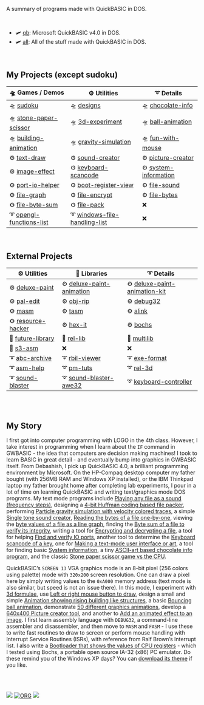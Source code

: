 A summary of programs made with QuickBASIC in DOS.

<br>

- 🛩️ [qb](https://qb40.github.io/qb/): Microsoft QuickBASIC v4.0 in DOS.
- 🛩️ [all](https://qb40.github.io/all/): All of the stuff made with QuickBASIC in DOS.

<br>


## My Projects (except sudoku)

| 🛸 Games / Demos           | ⚙️ Utilities                    | ➰ Details              |
| ------------------------- | ------------------------------ | ---------------------- |
| 🛸 [sudoku]                | 🛸 [designs]                    | 🛸 [chocolate-info]     |
| 🛸 [stone-paper-scissor]   | 🛸 [3d-experiment]              | 🛸 [ball-animation]     |
| 🛸 [building-animation]    | 🛸 [gravity-simulation]         | 🛸 [fun-with-mouse]     |
| ⚙️ [text-draw]             | ⚙️ [sound-creator]              | ⚙️ [picture-creator]    |
| ⚙️ [image-effect]          | ⚙️ [keyboard-scancode]          | ⚙️ [system-information] |
| ⚙️ [port-io-helper]        | ⚙️ [boot-register-view]         | ⚙️ [file-sound]         |
| ⚙️ [file-graph]            | ⚙️ [file-encrypt]               | ⚙️ [file-bytes]         |
| ⚙️ [file-byte-sum]         | ⚙️ [file-pack]                  | ❌                      |
| ➰ [opengl-functions-list] | ➰ [windows-file-handling-list] | ❌                      |

[sudoku]: https://qb40.github.io/sudoku/
[designs]: https://qb40.github.io/designs/
[chocolate-info]: https://qb40.github.io/chocolate-info/
[stone-paper-scissor]: https://qb40.github.io/stone-paper-scissor/
[3d-experiment]: https://qb40.github.io/3d-experiment/
[ball-animation]: https://qb40.github.io/ball-animation/
[building-animation]: https://qb40.github.io/building-animation/
[gravity-simulation]: https://qb40.github.io/gravity-simulation/
[fun-with-mouse]: https://qb40.github.io/fun-with-mouse/

[text-draw]: https://qb40.github.io/text-draw/
[sound-creator]: https://qb40.github.io/sound-creator/
[picture-creator]: https://qb40.github.io/picture-creator/
[image-effect]: https://qb40.github.io/image-effect/
[keyboard-scancode]: https://qb40.github.io/keyboard-scancode/
[system-information]: https://qb40.github.io/system-information/
[port-io-helper]: https://qb40.github.io/port-io-helper/
[boot-register-view]: https://qb40.github.io/boot-register-view/
[file-sound]: https://qb40.github.io/file-sound/
[file-graph]: https://qb40.github.io/file-graph/
[file-encrypt]: https://qb40.github.io/file-encrypt/
[file-bytes]: https://qb40.github.io/file-bytes/
[file-byte-sum]: https://qb40.github.io/file-byte-sum/
[file-pack]: https://qb40.github.io/file-pack/

[opengl-functions-list]: https://qb40.github.io/opengl-functions-list/
[windows-file-handling-list]: https://qb40.github.io/windows-file-handling-list/

<br>


## External Projects

| ⚙️ Utilities         | 🧷 Libraries                | ➰ Details                      |
| ------------------- | -------------------------- | ------------------------------ |
| ⚙️ [deluxe-paint]    | ⚙️ [deluxe-paint-animation] | ⚙️ [deluxe-paint-animation-kit] |
| ⚙️ [pal-edit]        | ⚙️ [obj-rip]                | ⚙️ [debug32]                    |
| ⚙️ [masm]            | ⚙️ [tasm]                   | ⚙️ [alink]                      |
| ⚙️ [resource-hacker] | ⚙️ [hex-it]                 | ⚙️ [bochs]                      |
| 🧷 [future-library]  | 🧷 [rel-lib]                | 🧷 [multilib]                   |
| 🧷 [s3-asm]          | ❌                          | ❌                              |
| ➰ [abc-archive]     | ➰ [rbil-viewer]            | ➰ [exe-format]                 |
| ➰ [asm-help]        | ➰ [pm-tuts]                | ➰ [rel-3d]                     |
| ➰ [sound-blaster]   | ➰ [sound-blaster-awe32]    | ➰ [keyboard-controller]        |

[deluxe-paint]: https://qb40.github.io/deluxe-paint/
[deluxe-paint-animation]: https://qb40.github.io/deluxe-paint-animation/
[deluxe-paint-animation-kit]: https://qb40.github.io/deluxe-paint-animation-kit/
[pal-edit]: https://qb40.github.io/pal-edit/
[obj-rip]: https://qb40.github.io/obj-rip/
[debug32]: https://qb40.github.io/debug32/
[masm]: https://qb40.github.io/masm/
[tasm]: https://qb40.github.io/tasm/
[alink]: https://qb40.github.io/alink/
[resource-hacker]: https://qb40.github.io/resource-hacker/
[hex-it]: https://qb40.github.io/hex-it/
[bochs]: https://qb40.github.io/bochs/

[future-library]: https://qb40.github.io/future-library/
[rel-lib]: https://qb40.github.io/rel-lib/
[multilib]: https://qb40.github.io/multilib/
[s3-asm]: https://qb40.github.io/s3-asm/

[abc-archive]: https://qb40.github.io/abc-archive/
[rbil-viewer]: https://qb40.github.io/rbil-viewer/
[exe-format]: https://qb40.github.io/exe-format/
[asm-help]: https://qb40.github.io/asm-help/
[pm-tuts]: https://qb40.github.io/pm-tuts/
[rel-3d]: https://qb40.github.io/rel-3d/
[sound-blaster]: https://qb40.github.io/sound-blaster/
[sound-blaster-awe32]: https://qb40.github.io/sound-blaster-awe32/
[keyboard-controller]: https://qb40.github.io/keyboard-controller/

<br>
<br>


## My Story

I first got into computer programming with LOGO in the 4th class. However, I take interest in programming when I learn about the `IF` command in GWBASIC - the idea that computers are decision making machines! I took to learn BASIC in great detail - and eventually bump into graphics in GWBASIC itself. From Debashish, I pick up QuickBASIC 4.0, a brilliant programming environment by Microsoft. On the HP-Compaq desktop computer my father bought (with 256MB RAM and Windows XP installed), or the IBM Thinkpad laptop my father brought home after completing lab experiments, I pour in a lot of time on learning QuickBASIC and writing text/graphics mode DOS programs. My text mode programs include [Playing any file as a sound (frequency steps)](https://github.com/qb40/file-sound), designing a [4-bit Huffman coding based file packer](https://github.com/qb40/file-pack), performing [Particle gravity simulation with velocity colored traces](https://github.com/qb40/gravity-simulation), a simple [Single tone sound creator](https://github.com/qb40/sound-creator), [Reading the bytes of a file one-by-one](https://github.com/qb40/file-bytes), viewing the [byte values of a file as a line graph](https://github.com/qb40/file-graph), finding the [Byte sum of a file to verify its integrity](https://github.com/qb40/file-byte-sum), writing a tool for [Encrypting and decrypting a file](https://github.com/qb40/file-encrypt), a tool for helping [Find and verify IO ports](https://github.com/qb40/port-io-helper), another tool to determine the [Keyboard scancode of a key](https://github.com/qb40/keyboard-scancode), one for [Making a text-mode user interface or art](https://github.com/qb40/text-draw), a tool for finding basic [System information](https://github.com/qb40/system-information), a tiny [ASCII-art based chocolate info program](https://github.com/qb40/chocolate-info), and the classic [Stone paper scissor game vs the CPU](https://github.com/qb40/stone-paper-scissor).

QuickBASIC’s `SCREEN 13` VGA graphics mode is an 8-bit pixel (256 colors using palette) mode with `320x200` screen resolution. One can draw a pixel here by simply writing values to the `0xA000` memory address (text mode is also similar, but speed is not an issue there). In this mode, I experiment with [3d formulae](https://github.com/qb40/3d-experiment), use [Left or right mouse button to draw](https://github.com/qb40/fun-with-mouse), design a small and simple [Animation showing rising building like structures](https://github.com/qb40/building-animation), a basic [Bouncing ball animation](https://github.com/qb40/ball-animation), demonstrate [50 different graphics animations](https://github.com/qb40/designs), develop a [640x400 Picture creator tool](https://github.com/qb40/picture-creator), and another to [Add an animated effect to an image](https://github.com/qb40/image-effect). I first learn assembly language with `DEBUG32`, a command-line assembler and disassembler, and then move to `MASM` and `FASM` - I use these to write fast routines to draw to screen or perform mouse handling with Interrupt Service Routines (ISRs), with reference from Ralf Brown’s Interrupt list. I also write a [Bootloader that shows the values of CPU registers](https://github.com/qb40/boot-register-view) - which I tested using Bochs, a portable open source IA-32 (x86) PC emulator. Do these remind you of the Windows XP days? You can [download its theme](https://github.com/themepackf/windows-xp) if you like.

<br>
<br>


[![](https://img.youtube.com/vi/RZ36ZPZhcaE/maxresdefault.jpg)](https://www.youtube.com/watch?v=RZ36ZPZhcaE)
[![ORG](https://img.shields.io/badge/org-wolfram77-green?logo=Org)](https://wolfram77.github.io)
![](https://ga-beacon.deno.dev/G-7YB2GGR37M:_Mv5VNhrSS-f8xhwXDUwtQ/qb40.github.io)

